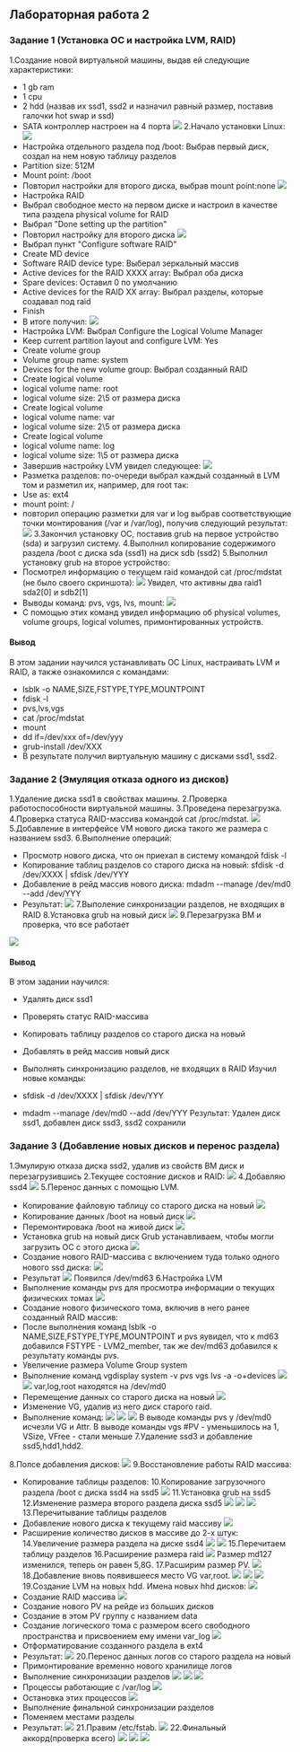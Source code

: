 ﻿## Лабораторная работа 2

### Задание 1 (Установка ОС и настройка LVM, RAID)
1.Создание новой виртуальной машины, выдав ей следующие характеристики:
* 1 gb ram
* 1 cpu
* 2 hdd (назвав их ssd1, ssd2 и назначил равный размер, поставив галочки hot swap и ssd)
* SATA контроллер настроен на 4 порта
![](Image1/Screenshot_1.png)
2.Начало установки Linux:
![](Image1/NPgiMGkrVoo.jpg)
* Настройка отдельного раздела под /boot: Выбрав первый диск, создал на нем новую таблицу разделов
* Partition size: 512M
* Mount point: /boot
* Повторил настройки для второго диска, выбрав mount point:none
![](Image1/VirtualBox_ded_06_04_2019_10_53_27.png)
* Настройка RAID
* Выбрал свободное место на первом диске и настроил в качестве типа раздела physical volume for RAID
* Выбрал "Done setting up the partition"
* Повторил настройку для второго диска
![](Image1/VirtualBox_ded_06_04_2019_11_01_28.png)
* Выбрал пункт "Configure software RAID"
* Create MD device
* Software RAID device type: Выберал зеркальный массив
* Active devices for the RAID XXXX array: Выбрал оба диска
* Spare devices: Оставил 0 по умолчанию
* Active devices for the RAID XX array: Выбрал разделы, которые создавал под raid
* Finish
* В итоге получил: 
![](Image1/VirtualBox_ded_06_04_2019_11_02_11.png)
* Настройка LVM: Выбрал Configure the Logical Volume Manager
* Keep current partition layout and configure LVM: Yes
* Create volume group
* Volume group name: system
* Devices for the new volume group: Выбрал созданный RAID
* Create logical volume
* logical volume name: root
* logical volume size: 2\5 от размера диска
* Create logical volume
* logical volume name: var
* logical volume size: 2\5 от размера диска
* Create logical volume
* logical volume name: log
* logical volume size: 1\5 от размера диска
* Завершив настройку LVM увидел следующее: 
![](Image1/VirtualBox_ded_06_04_2019_11_09_24.png)
* Разметка разделов: по-очереди выбрал каждый созданный в LVM том и разметил их, например, для root так:
* Use as: ext4
* mount point: /
* повторил операцию разметки для var и log выбрав соответствующие точки монтирования (/var и /var/log), получив следующий результат:
![](Image1/VirtualBox_ded_06_04_2019_11_16_33.png)
3.Закончил установку ОС, поставив grub на первое устройство (sda) и загрузил систему.
4.Выполнил копирование содержимого раздела /boot с диска sda (ssd1) на диск sdb (ssd2)
5.Выполнил установку grub на второе устройство: 
* Посмотрел информацию о текущем raid командой cat /proc/mdstat (не было своего скриншота): 
![](Image1/VirtualBox_ded_06_04_2019_11_24_38.png)
Увидел, что активны два raid1 sda2[0] и sdb2[1]
* Выводы команд: pvs, vgs, lvs, mount: 
![](Image1/VirtualBox_ded_06_04_2019_11_29_29.png)
* С помощью этих команд увидел информацию об physical volumes, volume groups, logical volumes, примонтированных устройств.
#### Вывод
В этом задании научился устанавливать ОС Linux, настраивать LVM и RAID, а также ознакомился с командами:
* lsblk -o NAME,SIZE,FSTYPE,TYPE,MOUNTPOINT
* fdisk -l
* pvs,lvs,vgs
* cat /proc/mdstat
* mount
* dd if=/dev/xxx of=/dev/yyy
* grub-install /dev/XXX
* В результате получил виртуальную машину с дисками ssd1, ssd2.
### Задание 2 (Эмуляция отказа одного из дисков)
1.Удаление диска ssd1 в свойствах машины.
2.Проверка работоспособности виртуальной машины.
3.Проведена перезагрузка.
4.Проверка статуса RAID-массива командой cat /proc/mdstat. 
![](Image2/CBGJrpuzskU.jpg)
5.Добавление в интерфейсе VM нового диска такого же размера с названием ssd3.
6.Выполнение операций:
* Просмотр нового диска, что он приехал в систему командой fdisk -l
* Копирование таблиц разделов со старого диска на новый: sfdisk -d /dev/XXXX | sfdisk /dev/YYY
* Добавление в рейд массив нового диска: mdadm --manage /dev/md0 --add /dev/YYY
* Результат:
![](Image2/CBGJrpuzskU.jpg)
7.Выполение синхронизации разделов, не входящих в RAID
8.Установка grub на новый диск 
![](Image2/rcqWGFEyOQA.jpg)
9.Перезагрузка ВМ и проверка, что все работает 

![](Image2/4qUEwnIoSAc.jpg)
#### Вывод
В этом задании научился:

* Удалять диск ssd1
* Проверять статус RAID-массива
* Копировать таблицу разделов со старого диска на новый
* Добавлять в рейд массив новый диск
* Выполнять синхронизацию разделов, не входящих в RAID
Изучил новые команды:

* sfdisk -d /dev/XXXX | sfdisk /dev/YYY
* mdadm --manage /dev/md0 --add /dev/YYY
Результат: Удален диск ssd1, добавлен диск ssd3, ssd2 сохранили

### Задание 3 (Добавление новых дисков и перенос раздела)
1.Эмулирую отказа диска ssd2, удалив из свойств ВМ диск и перезагрузившись
2.Текущее состояние дисков и RAID: 
![](Image3/Fw0U58DRQIU.jpg)
4.Добавляю ssd4 
![](Image3/Qs6_goPoOvY.jpg)
5.Перенос данных с помощью LVM.
* Копирование файловую таблицу со старого диска на новый
![](Image3/yk65KORmgwI.jpg)
* Копирование данных /boot на новый диск
![](Image3/JIlxrTGDgYY.jpg)
* Перемонтировака /boot на живой диск
![](Image3/GfAqX9vQvJg.jpg)
* Установка grub на новый диск Grub устанавливаем, чтобы могли загрузить ОС с этого диска
![](Image3/hR7C_vBF3Q0.jpg)
* Создание нового RAID-массива с включением туда только одного нового ssd диска:
![](Image3/BJt0CiMqSmI.jpg)
* Результат 
![](Image3/UDs7_NRDpiE.jpg)
Появился /dev/md63
6.Настройка LVM
* Выполнение команды pvs для просмотра информации о текущих физических томах
![](Image3/nF1f_1IJoXE.jpg)
* Создание нового физического тома, включив в него ранее созданный RAID массив:
* После выполнения команд lsblk -o NAME,SIZE,FSTYPE,TYPE,MOUNTPOINT и pvs яувидел, что к md63 добавился FSTYPE - LVM2_member, так же dev/md63 добавился к результату команды pvs.
* Увеличение размера Volume Group system
* Выполнение команд
vgdisplay system -v
pvs
vgs
lvs -a -o+devices
![](Image3/J5ReFDfxEaI.jpg)
![](Image3/WyRRrq6q3cg.jpg)
var,log,root находятся на /dev/md0
* Перемещение данных со старого диска на новый
![](Image3/DeyoQ5ta4ec.jpg)
* Изменение VG, удалив из него диск старого raid.
* Выполнение команд:
![](Image3/01YT1eGHSLQ.jpg)
![](Image3/oJtXancnTWM.jpg)
![](Image3/tGECVu0AdZk.jpg)
В выводе команды pvs у /dev/md0 исчезли VG и Attr. В выводе команды vgs #PV - уменьшилось на 1, VSize, VFree - стали меньше
7.Удаление ssd3 и добавление ssd5,hdd1,hdd2.

8.Полсе добавления дисков:
![](Image3/Xoh9xlz_zkM.jpg)
9.Восстановление работы RAID массива:

* Копирование таблицы разделов:
10.Копирование загрузочного раздела /boot с диска ssd4 на ssd5
![](Image3/7iCu2pWKflk.jpg)
11.Установка grub на ssd5 
12.Изменение размера второго раздела диска ssd5 
![](Image3/VY1d-xxs3jA.jpg)
![](Image3/JOsp1Yi8QEQ.jpg)
![](Image3/9XaVw-pQfmg.jpg)
13.Перечитывание таблицы разделов
* Добавление нового диска к текущему raid массиву
![](Image3/gRcdnnwIqUQ.jpg)
* Расширение количество дисков в массиве до 2-х штук:
14.Увеличение размера раздела на диске ssd4 
![](Image3/ZqKzbum19sI.jpg)
![](Image3/w4xKRcPSs6E.jpg)
15.Перечитаем таблицу разделов
16.Расширение размера raid 
![](Image3/YcBDimZolP0.jpg)
Размер md127 изменился, теперь он равен 5,8G.
17.Расширим размер PV. 
![](Image3/7hJnvZTwoUk.jpg)
18.Добавление вновь появившееся место VG var,root. 
![](Image3/ApI4Vbc1KtQ.jpg)
![](Image3/VtXVyvJJ_ig.jpg)
![](Image3/xGSvePVqn7Y.jpg)
19.Создание LVM на новых hdd.
Имена новых hhd дисков: 
![](Image3/xGSvePVqn7Y.jpg)
* Создание RAID массива 
![](Image3/RohHYYz8DyQ.jpg)
* Создание нового PV на рейде из больших дисков
* Создание в этом PV группу с названием data
* Создание логического тома с размером всего свободного пространства и присвоением ему имени var_log
![](Image3/cmXpJD9oCSE.jpg)
* Отформатирование созданного раздела в ext4
* Результат: 
![](Image3/9Hj3I5GjDyQ.jpg)
20.Перенос данных логов со старого раздела на новый
* Примонтирование временно нового хранилище логов
* Выполнение синхронизации разделов 
![](Image3/UsCyzTZBJA4.jpg)
![](Image3/gI3DEYXMnSs.jpg)
![](Image3/Xn9NAoRi_zU.jpg)
* Процессы работающие с /var/log 
![](Image3/oUONcUcNJFQ.jpg)
* Остановка этих процессов
![](Image3/KQ7WyIbWJBc.jpg)
* Выполнение финальной синхронизации разделов
* Поменяем местами разделы
* Результат: 
![](Image3/B-p792rPZEI.jpg)
21.Правим /etc/fstab. 
![](Image3/u2Ek459s8Kc.jpg)
22.Финальный аккорд(проверка всего)
![](Image3/A-IiRc3RIbs.jpg)
![](Image3/blJxLiWQBs0.jpg)
![](Image3/iIU8TnBMxbI.jpg)